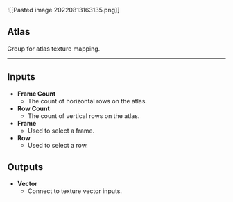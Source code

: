![[Pasted image 20220813163135.png]]
## Atlas
Group for atlas texture mapping.

---
## Inputs

- **Frame Count**
	- The count of horizontal rows on the atlas.
- **Row Count**
	- The count of vertical rows on the atlas.
- **Frame**
	- Used to select a frame.
- **Row**
	- Used to select a row.

## Outputs 

- **Vector**
	- Connect to texture vector inputs.
